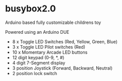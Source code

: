 # busybox2.0
Arduino based fully customizable childrens toy

Powered using an Arduino DUE

- 8 x Toggle LED Switches (Red, Yellow, Green, Blue)
- 3 x Toggle LED Pilot switches (Red)
- 10 x Momentary Arcade LED buttons
- 12 digit keypad (0-9, *, #)
- 4 digit 7-Segment display
- 3 position Joystick (Forward, Backward, Neutral)
- 2 position lock switch

